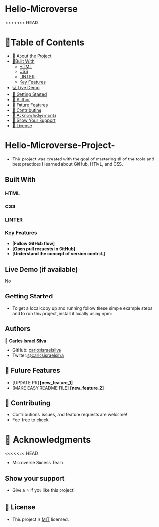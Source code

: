 # Hello-Microverse
<<<<<<< HEAD
# 📗Table of Contents 
- [📖 About the Project](#about-project)
- [🧩Built With](#built-with)
    - [HTML](#HTML)
    - [CSS](#CSS)
    - [LINTER](linter)
    - [Key Features](#key-features)
- [💻 Live Demo](#lv-demo)
- [🚀 Getting Started](#gt-start)
- [👥 Author](#project-authors)
- [🔮 Future Features](#Future-Features)
- [🤝 Contributing](#contributing)
- [🙏 Acknowledgements](#acknowledgements)
- [🙏 Show Your Support](#support)
- [📝 License](#license)


# Hello-Microverse-Project- <a name="about-project"></a> 

- This project was created with the goal of mastering all of the tools and best practices I learned about GitHub, HTML, and CSS.

## Built With <a name="built-with"></a>

### HTML <a name="HTML"></a>
### CSS <a name="CSS"></a>
### LINTER <a name="LINTER"></a>

### Key Features <a name="key-features"></a>

- **[Follow GitHub flow]**
- **[Open pull requests in GitHub]**
- **[Understand the concept of version control.]**


## Live Demo (if available) <a name="lv-demo"></a>

No

## Getting Started <a name="gt-start"></a>

- To get a local copy up and running follow these simple example steps and to run this project, install it locally using npm:

## Authors <a name="project-authors"></a>

👤 **Carlos Israel Silva**

- GitHub: [carlosisraelsilva](https://github.com/carlosisraelsilva)
- Twitter:[@carlosisraelsilva](https://twitter.com/carlosisraels)

## 🔮 Future Features <a name="Future-Features"> </a>

- [UPDATE PR] **[new_feature_1]**
- [MAKE EASY README FILE] **[new_feature_2]**

## 🤝 Contributing <a name="contributing"></a>

- Contributions, issues, and feature requests are welcome!
- Feel free to check


# 🙏 Acknowledgments <a name="acknowledgments"></a>

<<<<<<< HEAD
- Microverse Sucess Team 

## Show your support <a name="support"></a>

- Give a ⭐️ if you like this project!


## 📝 License <a name="licence"></a>

- This project is [MIT](./LICENSE) licensed.
